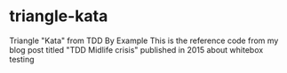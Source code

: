 # triangle-kata
Triangle "Kata" from TDD By Example
This is the reference code from my blog post titled "TDD Midlife crisis" published in 2015 about whitebox testing

